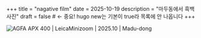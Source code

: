 +++
title = "nagative film"
date = 2025-10-19
description = "마두동에서 흑백 사진"
draft = false        # ← 중요! hugo new는 기본이 true라 목록에 안 나옵니다
+++


![AGFA APX 400 | LeicaMinizoom | 2025.10 | Madu-dong](01.jpg)